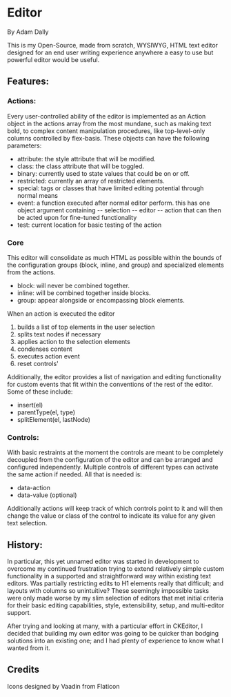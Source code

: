 Editor
======
By Adam Dally


This is my Open-Source, made from scratch, WYSIWYG, HTML text editor designed for an end user writing experience anywhere a easy to use but powerful editor would be useful.

Features:
--------

### Actions:
Every user-controlled ability of the editor is implemented as an Action object in the actions array from the most mundane, such as making text bold, to complex content manipulation procedures, like top-level-only columns controlled by flex-basis. These objects can have the following parameters:

- attribute: the style attribute that will be modified.
- class: the class attribute that will be toggled.
- binary: currently used to state values that could be on or off.
- restricted: currently an array of restricted elements.
- special: tags or classes that have limited editing potential through normal means
- event: a function executed after normal editor perform. this has one object argument containing 
-- selection
-- editor
-- action
that can then be acted upon for fine-tuned functionality
- test: current location for basic testing of the action

### Core
This editor will consolidate as much HTML as possible within the bounds of the configuration groups (block, inline, and group) and specialized elements from the actions.
- block: will never be combined together.
- inline: will be combined together inside blocks.
- group: appear alongside or encompassing block elements.

When an action is executed the editor
1. builds a list of top elements in the user selection
2. splits text nodes if necessary
3. applies action to the selection elements
4. condenses content
5. executes action event
6. reset controls'

Additionally, the editor provides a list of navigation and editing functionality for custom events that fit within the conventions of the rest of the editor. Some of these include:
- insert(el)
- parentType(el, type)
- splitElement(el, lastNode)

### Controls:

With basic restraints at the moment the controls are meant to be completely decoupled from the configuration of the editor and can be arranged and configured independently. Multiple controls of different types can activate the same action if needed.  All that is needed is:
- data-action
- data-value (optional)

Additionally actions will keep track of which controls point to it and will then change the value or class of the control to indicate its value for any given text selection.

History:
----------
In particular, this yet unnamed editor was started in development to overcome my continued frustration trying to extend relatively simple custom functionality in a supported and straightforward way within existing text editors. Was partially restricting edits to H1 elements really that difficult; and layouts with columns so unintuitive? These seemingly impossible tasks were only made worse by my slim selection of editors that met initial criteria for their basic editing capabilities, style, extensibility, setup, and multi-editor support.

After trying and looking at many, with a particular effort in CKEditor, I decided that building my own editor was going to be quicker than bodging solutions into an existing one; and I had plenty of experience to know what I wanted from it.


Credits
-------
Icons designed by Vaadin from Flaticon
